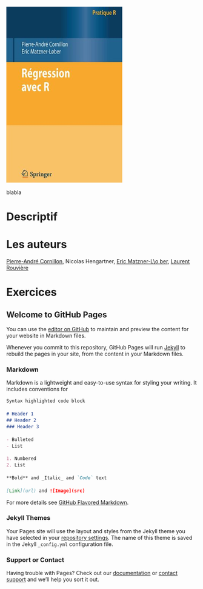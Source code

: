 
<div>
<div class="column-left">
<p><img src="couverture_v1.jpg" alt="Couverture" /></p>
</div>

<div class="column-right">
blabla
  
</div>
</div>  

# Descriptif

# Les auteurs

[Pierre-André Cornillon](https://perso.univ-rennes2.fr/pierre-andre.cornillon), Nicolas Hengartner, [Eric Matzner-L\o ber](https://perso.univ-rennes2.fr/eric.matzner), [Laurent Rouvière](https://perso.univ-rennes2.fr/laurent.rouviere)

# Exercices



## Welcome to GitHub Pages

You can use the [editor on GitHub](https://github.com/regression-avec-R/regression-avec-R.gihtub.io/edit/master/index.md) to maintain and preview the content for your website in Markdown files.

Whenever you commit to this repository, GitHub Pages will run [Jekyll](https://jekyllrb.com/) to rebuild the pages in your site, from the content in your Markdown files.

### Markdown

Markdown is a lightweight and easy-to-use syntax for styling your writing. It includes conventions for

```markdown
Syntax highlighted code block

# Header 1
## Header 2
### Header 3

- Bulleted
- List

1. Numbered
2. List

**Bold** and _Italic_ and `Code` text

[Link](url) and ![Image](src)
```

For more details see [GitHub Flavored Markdown](https://guides.github.com/features/mastering-markdown/).

### Jekyll Themes

Your Pages site will use the layout and styles from the Jekyll theme you have selected in your [repository settings](https://github.com/regression-avec-R/regression-avec-R.gihtub.io/settings). The name of this theme is saved in the Jekyll `_config.yml` configuration file.

### Support or Contact

Having trouble with Pages? Check out our [documentation](https://help.github.com/categories/github-pages-basics/) or [contact support](https://github.com/contact) and we’ll help you sort it out.
